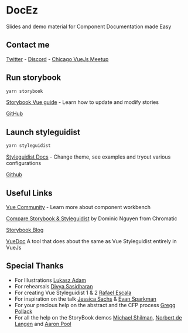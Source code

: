 # DocEz

Slides and demo material for Component Documentation made Easy

## Contact me

[Twitter](https://twitter.com/elevatebart) - 
[Discord](https://discordapp.com/users/363353019187724288) - 
[Chicago VueJs Meetup](https://www.meetup.com/fr-FR/Chicago-Vue-js/)

## Run storybook

```sh
yarn storybook
```

[Storybook Vue guide](https://storybook.js.org/docs/guides/guide-vue/) - 
Learn how to update and modify stories

[GitHub](https://github.com/storybookjs/storybook)

## Launch styleguidist

```sh
yarn styleguidist
```

[Styleguidist Docs](https://vue-styleguidist.github.io/docs/GettingStarted.html) -
Change theme, see examples and tryout various configurations

[Github](https://github.com/vue-styleguidist/vue-styleguidist)

## Useful Links

[Vue Community](https://vue-community.org/guide/ecosystem/documentation.html#component-workbenches) - Learn more about component workbench

[Compare Storybook & Styleguidist](https://blog.hichroma.com/storybook-vs-styleguidist-2bd93d6dcc06) by Dominic Nguyen from Chromatic

[Storybook Blog](https://medium.com/storybookjs)

[VueDoc](https://gitlab.com/vuedoc) A tool that does about the same as Vue Styleguidist entirely in VueJs

## Special Thanks

- For Illustrations [Lukasz Adam](https://lukaszadam.com/illustrations)
- For rehearsals [Divya Sasidharan](https://github.com/shortdiv)
- For creating Vue Styleguidist 1 & 2 [Rafael Escala](https://github.com/rafaesc)
- For inspiration on the talk [Jessica Sachs](https://github.com/JessicaSachs) & [Evan Sparkman](https://github.com/esparkman)
- For your precious help on the abstract and the CFP process [Gregg Pollack](https://github.com/Gregg)
- For all the help on the StoryBook demos [Michael Shilman](https://github.com/shilman), [Norbert de Langen](https://github.com/ndelangen) and [Aaron Pool](https://github.com/Aaron-Pool)
